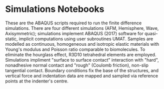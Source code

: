 # Simulations Notebooks

These are the ABAQUS scripts required to run the finite difference simulations. There are four different simulations (AFM, Hemisphere, Wave, Axisymmetric); simulations implement ABAQUS (2017) software for quasi-static, implicit computations using user subroutines UMAT. Samples are modelled as continuous, homogeneous and isotropic elastic materials with Young's modulus and Poisson ratio comparable to biomolecules. To eliminate the hourglass effect, R3D10 tetrahedral elements are employed.  Simulations impliment "surface to surface contact" interaction with "hard", nonadhesive normal contact and "rough" (Coulomb friction), non-slip tangential contact. Boundary conditions fix the base of the structures, and vertical force and indentation data are mapped and sampled via reference points at the indenter's centre.

